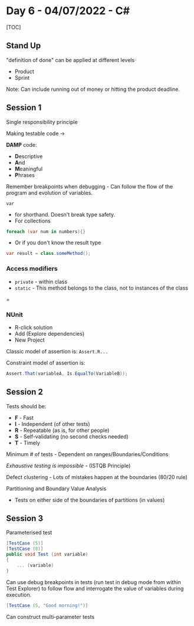 # Day 6 - 04/07/2022 - C#

[TOC]

## Stand Up

"definition of done" can be applied at different levels
- Product
- Sprint

Note: Can include running out of money or hitting the product deadline.



## Session 1

Single responsibility principle



Making testable code -> 



**DAMP** code:

- **D**escriptive
- **A**nd
- **M**eaningful
- **P**hrases


Remember breakpoints when debugging - Can follow the flow of the program and evolution of variables.


`var` 
- for shorthand. Doesn't break type safety.
- For collections

```csharp 
foreach (var num in numbers){}
```

- Or if you don't know the result type

```csharp
var result = class.someMethod();
```


### Access modifiers
- `private` - within class
- `static` - This method belongs to the class, not to instances of the class

=

### NUnit

- R-click solution
- Add (Explore dependencies)
- New Project



Classic model of assertion is: `Assert.R...`

Constraint model of assertion is: 

```csharp
Assert.That(variableA, Is.EqualTo(VariableB));
```



## Session 2

Tests should be:
- **F** - Fast
- **I** - Independent (of other tests)
- **R** - Repeatable (as is, for other people)
- **S** - Self-validating (no second checks needed)
- **T** - Timely



Minimum # of tests - Dependent on ranges/Boundaries/Conditions



*Exhaustive testing is impossible* - (ISTQB Principle)



Defect clustering - Lots of mistakes happen at the boundaries (80/20 rule)



Partitioning and Boundary Value Analysis 

- Tests on either side of the boundaries of partitions (in values)



## Session 3

Parameterised test



```csharp
[TestCase (5)]
[TestCase (8)]
public void Test (int variable)
{
	... (variable)
}
```



Can use debug breakpoints in tests (run test in debug mode from within Test Explorer) to follow flow and interrogate the value of variables during execution.



```csharp
[TestCase (5, "Good morning!")]
```

Can construct multi-parameter tests

